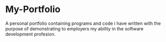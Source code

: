 # My-Portfolio
A personal portfolio containing programs and code i have written with the purpose of demonstrating to employers my ability in the software development profesion.
